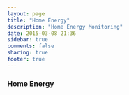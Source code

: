 ```yaml
---
layout: page
title: "Home Energy"
description: "Home Energy Monitoring"
date: 2015-03-08 21:36
sidebar: true
comments: false
sharing: true
footer: true
---
```


### Home Energy